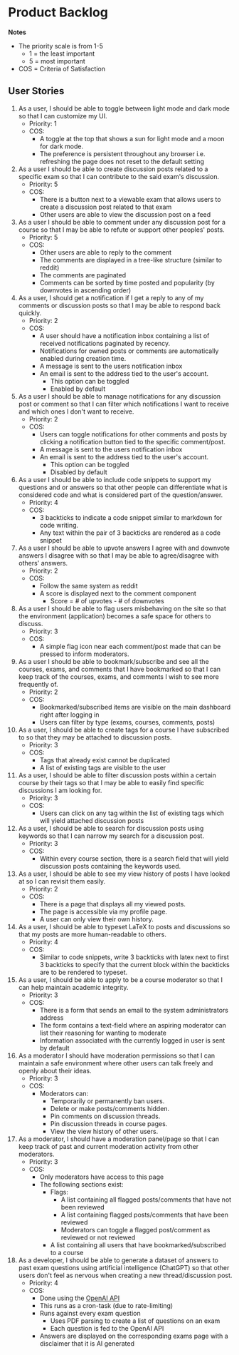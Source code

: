 # Product Backlog

**Notes**
* The priority scale is from 1-5
  * 1 = the least important
  * 5 = most important
* COS = Criteria of Satisfaction
## User Stories

1. As a user, I should be able to toggle between light mode and dark mode so that I can customize my UI.
   * Priority: 1
   * COS:
     * A toggle at the top that shows a sun for light mode and a moon for dark mode.
     * The preference is persistent throughout any browser i.e. refreshing the page does not reset to the default setting
2. As a user I should be able to create discussion posts related to a specific exam so that I can contribute to the said exam's discussion.
   * Priority: 5
   * COS:
     * There is a button next to a viewable exam that allows users to create a discussion post related to that exam
     * Other users are able to view the discussion post on a feed
3. As a user I should be able to comment under any discussion post for a course so that I may be able to refute or support other peoples' posts.
    * Priority: 5 
    * COS:
      * Other users are able to reply to the comment
      * The comments are displayed in a tree-like structure (similar to reddit)
      * The comments are paginated
      * Comments can be sorted by time posted and popularity (by downvotes in ascending order)
4. As a user, I should get a notification if I get a reply to any of my comments or discussion posts so that I may be able to respond back quickly.
   * Priority: 2
   * COS:
     * A user should have a notification inbox containing a list of received notifications paginated by recency.
     * Notifications for owned posts or comments are automatically enabled during creation time.
     * A message is sent to the users notification inbox
     * An email is sent to the address tied to the user's account.
       * This option can be toggled
       * Enabled by default
5. As a user I should be able to manage notifications for any discussion post or comment so that I can filter which notifications I want to receive and which ones I don't want to receive.
   * Priority: 2
   * COS:
     * Users can toggle notifications for other comments and posts by clicking a notification button tied to the specific comment/post.
     * A message is sent to the users notification inbox
     * An email is sent to the address tied to the user's account.
       * This option can be toggled
       * Disabled by default
6. As a user I should be able to include code snippets to support my questions and or answers so that other people can differentiate what is considered code and what is considered part of the question/answer.
   * Priority: 4
   * COS:
     * 3 backticks to indicate a code snippet similar to markdown for code writing.
     * Any text within the pair of 3 backticks are rendered as a code snippet
7. As a user I should be able to upvote answers I agree with and downvote answers I disagree with so that I may be able to agree/disagree with others' answers.
    * Priority: 2
    * COS:
      * Follow the same system as reddit
      * A score is displayed next to the comment component
        * Score = # of upvotes - # of downvotes
8. As a user I should be able to flag users misbehaving on the site so that the environment (application) becomes a safe space for others to discuss.
    * Priority: 3
    * COS:
      * A simple flag icon near each comment/post made that can be pressed to inform moderators.
9. As a user I should be able to bookmark/subscribe and see all the courses, exams, and comments that I have bookmarked so that I can keep track of the courses, exams, and comments I wish to see more frequently of.
    * Priority: 2
    * COS:
      * Bookmarked/subscribed items are visible on the main dashboard right after logging in
      * Users can filter by type (exams, courses, comments, posts)
10. As a user, I should be able to create tags for a course I have subscribed to so that they may be attached to discussion posts.
    * Priority: 3
    * COS:
      * Tags that already exist cannot be duplicated
      * A list of existing tags are visible to the user
11. As a user, I should be able to filter discussion posts within a certain course by their tags so that I may be able to easily find specific discussions I am looking for.
     * Priority: 3
     * COS:
       * Users can click on any tag within the list of existing tags which will yield attached discussion posts 
12. As a user, I should be able to search for discussion posts using keywords so that I can narrow my search for a discussion post.
     * Priority: 3
     * COS:
       * Within every course section, there is a search field that will yield discussion posts containing the keywords used.
13. As a user, I should be able to see my view history of posts I have looked at so I can revisit them easily.
     * Priority: 2
     * COS:
       * There is a page that displays all my viewed posts. 
       * The page is accessible via my profile page. 
       * A user can only view their own history.
14. As a user, I should be able to typeset LaTeX to posts and discussions so that my posts are more human-readable to others.
     * Priority: 4
     * COS:
       * Similar to code snippets, write 3 backticks with latex next to first 3 backticks to specify that the current block within the backticks are to be rendered to typeset.
15. As a user, I should be able to apply to be a course moderator so that I can help maintain academic integrity.
     * Priority: 3
     * COS:
       * There is a form that sends an email to the system administrators address
       * The form contains a text-field where an aspiring moderator can list their reasoning for wanting to moderate
       * Information associated with the currently logged in user is sent by default
16. As a moderator I should have moderation permissions so that I can maintain a safe environment where other users can talk freely and openly about their ideas.
     * Priority: 3
     * COS:
       * Moderators can:
         * Temporarily or permanently ban users. 
         * Delete or make posts/comments hidden. 
         * Pin comments on discussion threads. 
         * Pin discussion threads in course pages. 
         * View the view history of other users.
17. As a moderator, I should have a moderation panel/page so that I can keep track of past and current moderation activity from other moderators.
     * Priority: 3
     * COS:
       * Only moderators have access to this page
       * The following sections exist:
         * Flags:
           * A list containing all flagged posts/comments that have not been reviewed
           * A list containing flagged posts/comments that have been reviewed
           * Moderators can toggle a flagged post/comment as reviewed or not reviewed
         * A list containing all users that have bookmarked/subscribed to a course
18. As a developer, I should be able to generate a dataset of answers to past exam questions using artificial intelligence (ChatGPT) so that other users don't feel as nervous when creating a new thread/discussion post.
     * Priority: 4
     * COS:
       * Done using the [OpenAI API](https://beta.openai.com/docs/introduction)
       * This runs as a cron-task (due to rate-limiting)
       * Runs against every exam question
         * Uses PDF parsing to create a list of questions on an exam
         * Each question is fed to the OpenAI API
       * Answers are displayed on the corresponding exams page with a disclaimer that it is AI generated
